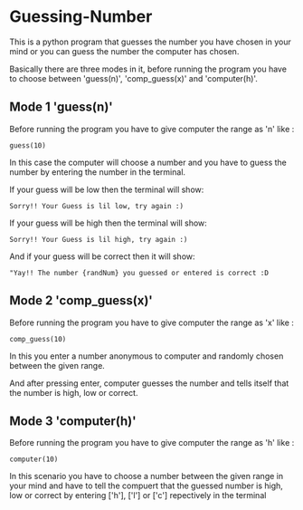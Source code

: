 # Guessing-Number

This is a python program that guesses the number you have chosen in your mind or you can guess the number the computer has chosen.

Basically there are three modes in it, before running the program you have to choose between 'guess(n)', 'comp_guess(x)' and 'computer(h)'.

## Mode 1 'guess(n)'
Before running the program you have to give computer the range as 'n' like :

```
guess(10)
```

In this case the computer will choose a number and you have to guess the number by entering the number in the terminal.

If your guess will be low then the terminal will show:

```
Sorry!! Your Guess is lil low, try again :)
```

If your guess will be high then the terminal will show:
```
Sorry!! Your Guess is lil high, try again :)
```

And if your guess will be correct then it will show:
```
"Yay!! The number {randNum} you guessed or entered is correct :D
```

## Mode 2 'comp_guess(x)'
Before running the program you have to give computer the range as 'x' like :

```
comp_guess(10)
```
In this you enter a number anonymous to computer and randomly chosen between the given range.

And after pressing enter, computer guesses the number and tells itself that the number is high, low or correct.

## Mode 3 'computer(h)'
Before running the program you have to give computer the range as 'h' like :

```
computer(10)
```
In this scenario you have to choose a number between the given range in your mind and have to tell the compuert that the guessed number is high, low or correct by entering ['h'], ['l'] or ['c'] repectively in the terminal

